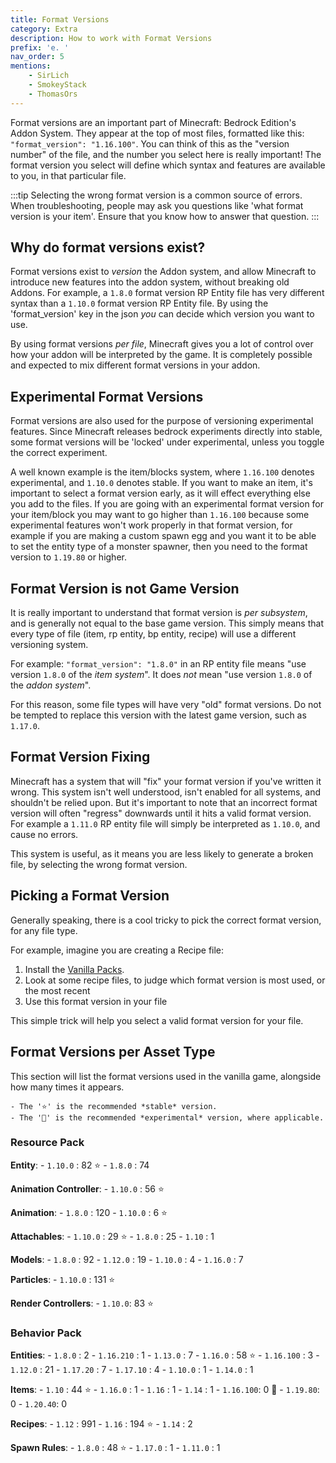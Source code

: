 ```yaml
---
title: Format Versions
category: Extra
description: How to work with Format Versions
prefix: 'e. '
nav_order: 5
mentions:
    - SirLich
    - SmokeyStack
    - ThomasOrs
---
```


Format versions are an important part of Minecraft: Bedrock Edition's Addon System. They appear at the top of most files, formatted like this: `"format_version": "1.16.100"`. You can think of this as the "version number" of the file, and the number you select here is really important! The format version you select will define which syntax and features are available to you, in that particular file.

:::tip
Selecting the wrong format version is a common source of errors. When troubleshooting, people may ask you questions like 'what format version is your item'. Ensure that you know how to answer that question.
:::

## Why do format versions exist?

Format versions exist to *version* the Addon system, and allow Minecraft to introduce new features into the addon system, without breaking old Addons. For example, a `1.8.0` format version RP Entity file has very different syntax than a `1.10.0` format version RP Entity file. By using the 'format_version' key in the json *you* can decide which version you want to use.

By using format versions *per file*, Minecraft gives you a lot of control over how your addon will be interpreted by the game. It is completely possible and expected to mix different format versions in your addon.

## Experimental Format Versions

Format versions are also used for the purpose of versioning experimental features. Since Minecraft releases bedrock experiments directly into stable, some format versions will be 'locked' under experimental, unless you toggle the correct experiment.

A well known example is the item/blocks system, where `1.16.100` denotes experimental, and `1.10.0` denotes stable. If you want to make an item, it's important to select a format version early, as it will effect everything else you add to the files. If you are going with an experimental format version for your item/block you may want to go higher than `1.16.100` because some experimental features won't work properly in that format version, for example if you are making a custom spawn egg and you want it to be able to set the entity type of a monster spawner, then you need to the format version to `1.19.80` or higher. 

## Format Version is not Game Version

It is really important to understand that format version is *per subsystem*, and is generally not equal to the base game version. This simply means that every type of file (item, rp entity, bp entity, recipe) will use a different versioning system.

For example: `"format_version": "1.8.0"` in an RP entity file means "use version `1.8.0` of the *item system*". It does *not* mean "use version `1.8.0` of the *addon system*".

For this reason, some file types will have very "old" format versions. Do not be tempted to replace this version with the latest game version, such as `1.17.0`.

## Format Version Fixing

Minecraft has a system that will "fix" your format version if you've written it wrong. This system isn't well understood, isn't enabled for all systems, and shouldn't be relied upon. But it's important to note that an incorrect format version will often "regress" downwards until it hits a valid format version. For example a `1.11.0` RP entity file will simply be interpreted as `1.10.0`, and cause no errors.

This system is useful, as it means you are less likely to generate a broken file, by selecting the wrong format version.

## Picking a Format Version

Generally speaking, there is a cool tricky to pick the correct format version, for any file type.

For example, imagine you are creating a Recipe file:

 1) Install the [Vanilla Packs](/guide/download-packs).
 2) Look at some recipe files, to judge which format version is most used, or the most recent
 3) Use this format version in your file

This simple trick will help you select a valid format version for your file.

## Format Versions per Asset Type

This section will list the format versions used in the vanilla game, alongside how many times it appears.

    - The '⭐' is the recommended *stable* version.
    - The '🚀' is the recommended *experimental* version, where applicable.

### Resource Pack

**Entity**:
    - `1.10.0` : 82 ⭐
    - `1.8.0` : 74

**Animation Controller**:
    - `1.10.0` : 56 ⭐

**Animation**:
    - `1.8.0` : 120
    - `1.10.0` : 6 ⭐

**Attachables**:
    - `1.10.0` : 29 ⭐
    - `1.8.0` : 25
    - `1.10` : 1

**Models**:
    - `1.8.0` : 92
    - `1.12.0` : 19
    - `1.10.0` : 4
    - `1.16.0` : 7

**Particles**:
    - `1.10.0` : 131 ⭐

**Render Controllers**:
    - `1.10.0`: 83 ⭐

### Behavior Pack

**Entities**:
    - `1.8.0` : 2
    - `1.16.210` : 1
    - `1.13.0` : 7
    - `1.16.0` : 58 ⭐
    - `1.16.100` : 3
    - `1.12.0` : 21
    - `1.17.20` : 7
    - `1.17.10` : 4
    - `1.10.0` : 1
    - `1.14.0` : 1

**Items**:
    - `1.10` : 44 ⭐
    - `1.16.0` : 1
    - `1.16` : 1
    - `1.14` : 1
    - `1.16.100`: 0 🚀
    - `1.19.80`: 0
    - `1.20.40`: 0

**Recipes**:
    - `1.12` : 991
    - `1.16` : 194 ⭐
    - `1.14` : 2

**Spawn Rules**:
    - `1.8.0` : 48 ⭐
    - `1.17.0` : 1
    - `1.11.0` : 1
